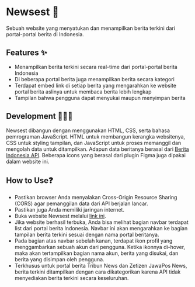 # Newsest 📃
Sebuah website yang menyatukan dan menampilkan berita terkini dari portal-portal berita di Indonesia.

## Features ✨

- Menampilkan berita terkini secara real-time dari portal-portal berita Indonesia
- Di beberapa portal berita juga menampilkan berita secara kategori
- Terdapat embed link di setiap berita yang mengarahkan ke website portal berita aslinya untuk membaca berita lebih lengkap
- Tampilan bahwa pengguna dapat menyukai maupun menyimpan berita

## Development 👩🏻‍💻
Newsest dibangun dengan menggunakan HTML, CSS, serta bahasa pemrograman JavaScript. HTML untuk membangun kerangka websitenya, CSS untuk styling tampilan, dan JavaScript untuk proses memanggil dan mengolah data untuk ditampilkan. Adapun data beritanya berasal dari [Berita Indonesia API](https://github.com/satyawikananda/berita-indo-api). Beberapa icons yang berasal dari plugin Figma juga dipakai dalam website ini.

## How to Use❓
- Pastikan browser Anda menyalakan Cross-Origin Resource Sharing (CORS) agar pemanggilan data dari API berjalan lancar.
- Pastikan juga Anda memiliki jaringan internet.
- Buka website Newsest melalui [link ini](https://faysarystitha.github.io/newsest-web/).
- Jika website berhasil terbuka, Anda bisa melihat bagian navbar terdapat list dari portal berita Indonesia. Navbar ini akan mengarahkan ke bagian tampilan berita terkini sesuai dengan nama portal beritanya.
- Pada bagian atas navbar sebelah kanan, terdapat ikon profil yang menggambarkan sebuah akun dari pengguna. Ketika ikonnya di-hover, maka akan tertampilkan bagian nama akun, berita yang disukai, dan berita yang disimpan oleh pengguna.
- Terkhusus untuk portal berita Tribun News dan Zetizen JawaPos News, berita terkini ditampilkan dengan cara dikategorikan karena API tidak menyediakan berita terkini secara keseluruhan.